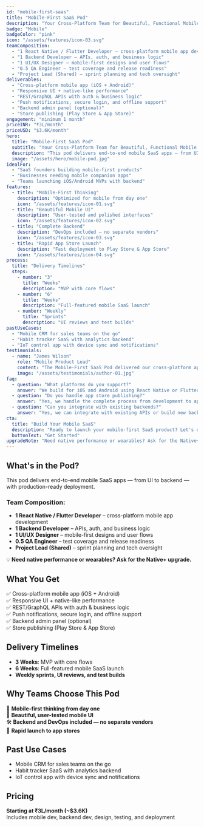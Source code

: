 ```yaml
---
id: "mobile-first-saas"
title: "Mobile-First SaaS Pod"
description: "Your Cross-Platform Team for Beautiful, Functional Mobile SaaS Products"
badge: "Mobile"
badgeColor: "pink"
icon: "/assets/features/icon-03.svg"
teamComposition:
  - "1 React Native / Flutter Developer – cross-platform mobile app development"
  - "1 Backend Developer – APIs, auth, and business logic"
  - "1 UI/UX Designer – mobile-first designs and user flows"
  - "0.5 QA Engineer – test coverage and release readiness"
  - "Project Lead (Shared) – sprint planning and tech oversight"
deliverables:
  - "Cross-platform mobile app (iOS + Android)"
  - "Responsive UI + native-like performance"
  - "REST/GraphQL APIs with auth & business logic"
  - "Push notifications, secure login, and offline support"
  - "Backend admin panel (optional)"
  - "Store publishing (Play Store & App Store)"
engagement: "minimum 1 month"
priceINR: "₹3L/month"
priceUSD: "$3.6K/month"
hero:
  title: "Mobile-First SaaS Pod"
  subtitle: "Your Cross-Platform Team for Beautiful, Functional Mobile SaaS Products"
  description: "This pod delivers end-to-end mobile SaaS apps — from UI to backend — with production-ready deployment."
  image: "/assets/hero/mobile-pod.jpg"
idealFor:
  - "SaaS founders building mobile-first products"
  - "Businesses needing mobile companion apps"
  - "Teams launching iOS/Android MVPs with backend"
features:
  - title: "Mobile-First Thinking"
    description: "Optimized for mobile from day one"
    icon: "/assets/features/icon-01.svg"
  - title: "Beautiful Mobile UI"
    description: "User-tested and polished interfaces"
    icon: "/assets/features/icon-02.svg"
  - title: "Complete Backend"
    description: "DevOps included — no separate vendors"
    icon: "/assets/features/icon-03.svg"
  - title: "Rapid App Store Launch"
    description: "Fast deployment to Play Store & App Store"
    icon: "/assets/features/icon-04.svg"
process:
  title: "Delivery Timelines"
  steps:
    - number: "3"
      title: "Weeks"
      description: "MVP with core flows"
    - number: "6"
      title: "Weeks"
      description: "Full-featured mobile SaaS launch"
    - number: "Weekly"
      title: "Sprints"
      description: "UI reviews and test builds"
pastUseCases:
  - "Mobile CRM for sales teams on the go"
  - "Habit tracker SaaS with analytics backend"
  - "IoT control app with device sync and notifications"
testimonials:
  - name: "James Wilson"
    role: "Mobile Product Lead"
    content: "The Mobile-First SaaS Pod delivered our cross-platform app in 6 weeks with exceptional user experience."
    image: "/assets/testimonials/author-01.jpg"
faq:
  - question: "What platforms do you support?"
    answer: "We build for iOS and Android using React Native or Flutter for cross-platform development."
  - question: "Do you handle app store publishing?"
    answer: "Yes, we handle the complete process from development to app store submission and approval."
  - question: "Can you integrate with existing backends?"
    answer: "Yes, we can integrate with existing APIs or build new backend services as needed."
cta:
  title: "Build Your Mobile SaaS"
  description: "Ready to launch your mobile-first SaaS product? Let's discuss your vision and requirements."
  buttonText: "Get Started"
upgradeNote: "Need native performance or wearables? Ask for the Native+ upgrade."
---
```


## What's in the Pod?

This pod delivers end-to-end mobile SaaS apps — from UI to backend — with production-ready deployment.

### Team Composition:
- **1 React Native / Flutter Developer** – cross-platform mobile app development
- **1 Backend Developer** – APIs, auth, and business logic
- **1 UI/UX Designer** – mobile-first designs and user flows
- **0.5 QA Engineer** – test coverage and release readiness
- **Project Lead (Shared)** – sprint planning and tech oversight

💡 **Need native performance or wearables? Ask for the Native+ upgrade.**

## What You Get

✅ Cross-platform mobile app (iOS + Android)  
✅ Responsive UI + native-like performance  
✅ REST/GraphQL APIs with auth & business logic  
✅ Push notifications, secure login, and offline support  
✅ Backend admin panel (optional)  
✅ Store publishing (Play Store & App Store)  

## Delivery Timelines

- **3 Weeks**: MVP with core flows
- **6 Weeks**: Full-featured mobile SaaS launch  
- **Weekly sprints, UI reviews, and test builds**

## Why Teams Choose This Pod

📱 **Mobile-first thinking from day one**  
🎨 **Beautiful, user-tested mobile UI**  
🛠️ **Backend and DevOps included — no separate vendors**  
🚀 **Rapid launch to app stores**

## Past Use Cases

- Mobile CRM for sales teams on the go
- Habit tracker SaaS with analytics backend  
- IoT control app with device sync and notifications

## Pricing

**Starting at ₹3L/month (~$3.6K)**  
Includes mobile dev, backend dev, design, testing, and deployment 